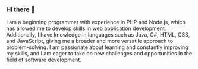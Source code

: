 ### Hi there 👋

I am a beginning programmer with experience in PHP and Node.js, which has allowed me to develop skills in web application development. Additionally, I have knowledge in languages such as Java, C#, HTML, CSS, and JavaScript, giving me a broader and more versatile approach to problem-solving. I am passionate about learning and constantly improving my skills, and I am eager to take on new challenges and opportunities in the field of software development.

<!--
**JacobEduardo/JacobEduardo** is a ✨ _special_ ✨ repository because its `README.md` (this file) appears on your GitHub profile.

Here are some ideas to get you started:

- 🔭 I’m currently working on ...
- 🌱 I’m currently learning ...
- 👯 I’m looking to collaborate on ...
- 🤔 I’m looking for help with ...
- 💬 Ask me about ...
- 📫 How to reach me: ...
- 😄 Pronouns: ...
- ⚡ Fun fact: ...
-->
